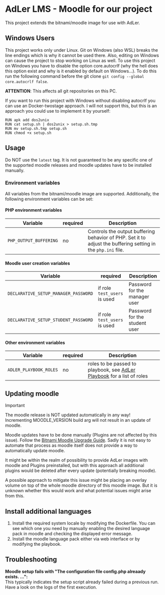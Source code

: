 # AdLer LMS - Moodle for our project

This project extends the bitnami/moodle image for use with AdLer.

## Windows Users

This project works only under Linux.
Git on Windows (also WSL) breaks the line endings which is why it cannot be used there.
Also, editing on Windows can cause the project to stop working on Linux as well.
To use this project on Windows you have to disable the option core.autocrlf
(why the hell does this option exist and why is it enabled by default on Windows...).
To do this run the following command before the git clone `git config --global core.autocrlf false`.

**ATTENTION**: This affects all git repositories on this PC.

If you want to run this project with Windows without disabling autocrlf you can use an Docker-twostage approach.
I will not support this, but this is an approach you could use to implement it by yourself:

```
RUN apk add dos2unix
RUN cat setup.sh | dos2unix > setup.sh.tmp
RUN mv setup.sh.tmp setup.sh
RUN chmod +x setup.sh
```

## Usage
Do NOT use the `latest` tag. It is not guaranteed to be any specific one of the supported moodle releases and moodle
updates have to be installed manually.

### Environment variables

All variables from the bitnami/moodle image are supported. Additionally, the following environment variables can be set:

#### PHP environment variables

| Variable               | required | Description                                                                                                  |
|------------------------|----------|--------------------------------------------------------------------------------------------------------------|
| `PHP_OUTPUT_BUFFERING` | no       | Controls the output buffering behavior of PHP. Set it to adjust the buffering setting in the `php.ini` file. |

#### Moodle user creation variables

| Variable                             | required                     | Description                   |
|--------------------------------------|------------------------------|-------------------------------|
| `DECLARATIVE_SETUP_MANAGER_PASSWORD` | if role `test_users` is used | Password for the manager user |
| `DECLARATIVE_SETUP_STUDENT_PASSWORD` | if role `test_users` is used | Password for the student user |

#### Other environment variables

| Variable               | required | Description                                                                                                                           |
|------------------------|----------|---------------------------------------------------------------------------------------------------------------------------------------|
| `ADLER_PLAYBOOK_ROLES` | no       | roles to be passed to playbook, see [AdLer Playbook](https://github.com/ProjektAdLer/MoodlePlugin-playbook_adler) for a list of roles |


## Updating moodle

> [!IMPORTANT]  
> The moodle release is NOT updated automatically in any way! \
> Incrementing MOODLE_VERSION build arg will not result in an update of moodle.

Moodle updates have to be done manually (Plugins are not affected by this issue).
Follow the [Bitnami Moodle Upgrade Guide](https://docs.bitnami.com/aws/apps/moodle/administration/upgrade/).
Sadly it is not easy to automate that process as moodle itself does not provide a way to automatically update moodle.

It might be within the realm of possibility to provide AdLer images with moodle and Plugins preinstalled,
but with this approach all additional plugins would be deleted after every update (potentially breaking moodle).

A possible approach to mitigate this issue might be placing an overlay volume on top of the whole moodle directory of
this
moodle image. But it is unknown whether this would work and what potential issues might arise from this.

## Install additional languages

1) Install the required system locale by modifying the Dockerfile. You can see which one you need by manually enabling
   the desired
   language pack in moodle and checking the displayed error message.
2) Install the moodle language pack either via web interface or by modifying the playbook.

## Troubleshooting

**Moodle setup fails with "The configuration file config.php alreaady exists. ...":** \
This typically indicates the setup script already failed during a previous run. Have a look on the logs of the first
execution. 
